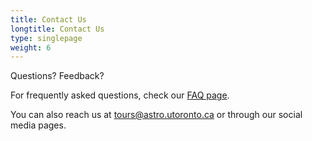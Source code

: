 ```yaml
---
title: Contact Us
longtitle: Contact Us
type: singlepage
weight: 6
---
```


Questions? Feedback?

For frequently asked questions, check our [FAQ page](../faq/).

You can also reach us at tours@astro.utoronto.ca
or through our social media pages.